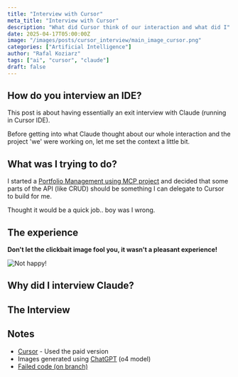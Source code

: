 ```yaml
---
title: "Interview with Cursor"
meta_title: "Interview with Cursor"
description: "What did Cursor think of our interaction and what did I"
date: 2025-04-17T05:00:00Z
image: "/images/posts/cursor_interview/main_image_cursor.png"
categories: ["Artificial Intelligence"]
author: "Rafal Koziarz"
tags: ["ai", "cursor", "claude"]
draft: false
---
```


## How do you interview an IDE?

This post is about having essentially an exit interview with Claude (running in Cursor IDE). 

Before getting into what Claude thought about our whole interaction and the project 'we' were working on, let me set the context a little bit.

## What was I trying to do?

I started a [Portfolio Management using MCP project](/blog/portfolio_management_with_mcp/) and decided that some parts of the API (like CRUD) should be something I can delegate to Cursor to build for me. 

Thought it would be a quick job.. boy was I wrong.

## The experience

**Don't let the clickbait image fool you, it wasn't a pleasant experience!**

![Not happy!](images/posts/cursor_interview/not_happy.png)

## Why did I interview Claude?

## The Interview

## Notes

* [Cursor](https://www.cursor.com/) - Used the paid version
* Images generated using [ChatGPT](https://chatgpt.com/) (o4 model)
* [Failed code (on branch)](https://github.com/rkoz1/sp2-services/tree/portfolio-api/portfolio)